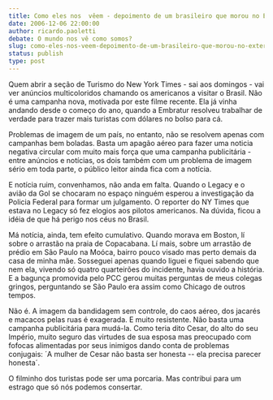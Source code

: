 ```yaml
---
title: Como eles nos  vêem - depoimento de um brasileiro que morou no Exterior
date: 2006-12-06 22:00:00
author: ricardo.paoletti
debate: O mundo nos vê como somos?
slug: como-eles-nos-veem-depoimento-de-um-brasileiro-que-morou-no-exterior
status: publish 
type: post
---
```


Quem abrir a seção de Turismo do New York Times - sai aos domingos - vai ver anúncios multicoloridos chamando os americanos a visitar o Brasil. Não é uma campanha nova, motivada por este filme recente. Ela já vinha andando desde o começo do ano, quando a Embratur resolveu trabalhar de verdade para trazer mais turistas com dólares no bolso para cá.   
  
Problemas de imagem de um país, no entanto, não se resolvem apenas com campanhas bem boladas. Basta um apagão aéreo para fazer uma noticia negativa circular com muito mais força que uma campanha publicitária - entre anúncios e notícias, os dois também com um problema de imagem sério em toda parte, o público leitor ainda fica com a notícia.   
  
E notícia ruim, convenhamos, não anda em falta. Quando o Legacy e o avião da Gol se chocaram no espaço ninguém esperou a investigação da Policia Federal para formar um julgamento. O reporter do NY Times que estava no Legacy só fez elogios aos pilotos americanos. Na dúvida, ficou a idéia de que há perigo nos céus no Brasil.   
  
Má notícia, ainda, tem efeito cumulativo. Quando morava em Boston, lí sobre o arrastão na praia de Copacabana. Lí mais, sobre um arrastão de prédio em São Paulo na Moóca, bairro pouco visado mas perto demais da casa de minha mãe. Sosseguei apenas quando liguei e fiquei sabendo que nem ela, vivendo só quatro quarteirões do incidente, havia ouvido a história. E a bagunça promovida pelo PCC gerou muitas perguntas de meus colegas gringos, perguntando se São Paulo era assim como Chicago de outros tempos.  
  
Não é. A imagem da bandidagem sem controle, do caos aéreo, dos jacarés e macacos pelas ruas é exagerada. E muito resistente. Não basta uma campanha publicitária para mudá-la. Como teria dito Cesar, do alto do seu Império, muito seguro das virtudes de sua esposa mas preocupado com fofocas alimentadas por seus inimigos dando conta de problemas conjugais: ´A mulher de Cesar não basta ser honesta -- ela precisa parecer honesta´.  
  
O filminho dos turistas pode ser uma porcaria. Mas contribui para um estrago que só nós podemos consertar.
